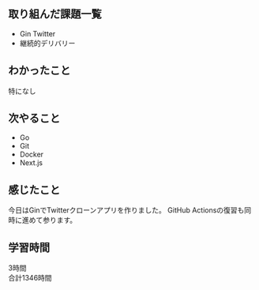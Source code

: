 ## 取り組んだ課題一覧
- Gin Twitter
- 継続的デリバリー

## わかったこと
特になし

## 次やること
- Go
- Git
- Docker
- Next.js

## 感じたこと
今日はGinでTwitterクローンアプリを作りました。
GitHub Actionsの復習も同時に進めて参ります。

## 学習時間
3時間<br />
合計1346時間
